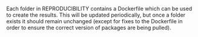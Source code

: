 Each folder in REPRODUCIBILITY contains a Dockerfile which can be used to create the results. This will be updated periodically, but once a folder exists it should remain unchanged (except for fixes to the Dockerfile in order to ensure the correct version of packages are being pulled).

